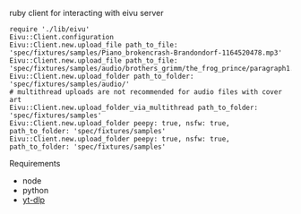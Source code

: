 ruby client for interacting with eivu server

```
require './lib/eivu'
Eivu::Client.configuration
Eivu::Client.new.upload_file path_to_file: 'spec/fixtures/samples/Piano_brokencrash-Brandondorf-1164520478.mp3'
Eivu::Client.new.upload_file path_to_file: 'spec/fixtures/samples/audio/brothers_grimm/the_frog_prince/paragraph1.mp3'
Eivu::Client.new.upload_folder path_to_folder: 'spec/fixtures/samples/audio/'
# multithread uploads are not recommended for audio files with cover art
Eivu::Client.new.upload_folder_via_multithread path_to_folder: 'spec/fixtures/samples'
Eivu::Client.new.upload_folder peepy: true, nsfw: true, path_to_folder: 'spec/fixtures/samples'
Eivu::Client.new.upload_folder peepy: true, nsfw: true, path_to_folder: 'spec/fixtures/samples'
```



Requirements
- node
- python
- [yt-dlp](https://github.com/yt-dlp/yt-dlp)

